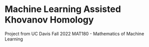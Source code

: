 # Machine Learning Assisted Khovanov Homology

Project from UC Davis Fall 2022 MAT180 - Mathematics of Machine Learning
